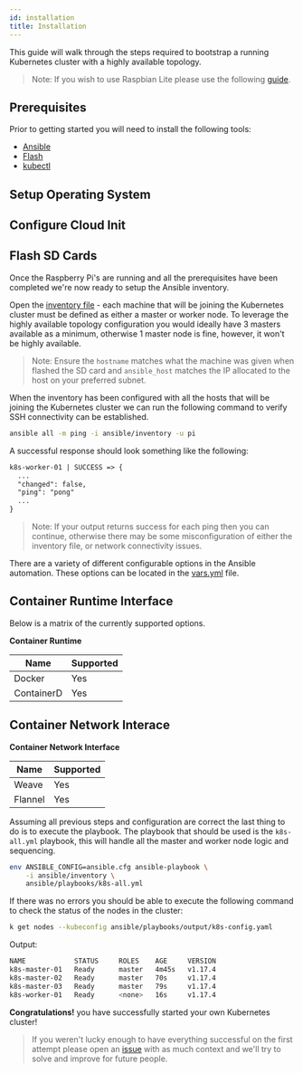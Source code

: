 ```yaml
---
id: installation
title: Installation
---
```


This guide will walk through the steps required to bootstrap a running Kubernetes cluster with a highly available topology.

> Note: If you wish to use Raspbian Lite please use the following [guide](raspbian/README.md).

## Prerequisites

Prior to getting started you will need to install the following tools:

- [Ansible](https://docs.ansible.com/ansible/latest/installation_guide/intro_installation.html)
- [Flash](https://github.com/hypriot/flash#installation)
- [kubectl](https://kubernetes.io/docs/tasks/tools/install-kubectl/)

## Setup Operating System

## Configure Cloud Init

## Flash SD Cards

Once the Raspberry Pi's are running and all the prerequisites have been completed we're now ready to setup the Ansible inventory.

Open the [inventory file](ansible/inventory) - each machine that will be joining the Kubernetes cluster must be defined as either a master or worker node. To leverage the highly available topology configuration you would ideally have 3 masters available as a minimum, otherwise 1 master node is fine, however, it won't be highly available.

> Note: Ensure the `hostname` matches what the machine was given when flashed the SD card and `ansible_host` matches the IP allocated to the host on your preferred subnet.

When the inventory has been configured with all the hosts that will be joining the Kubernetes cluster we can run the following command to verify SSH connectivity can be established.

```bash
ansible all -m ping -i ansible/inventory -u pi
```

A successful response should look something like the following:

```diff
k8s-worker-01 | SUCCESS => {
  ...
  "changed": false,
  "ping": "pong"
  ...
}
```

> Note: If your output returns success for each ping then you can continue, otherwise there may be some misconfiguration of either the inventory file, or network connectivity issues.

There are a variety of different configurable options in the Ansible automation. These options can be located in the [vars.yml](ansible/vars.yml) file.

## Container Runtime Interface

Below is a matrix of the currently supported options.

**Container Runtime**

| Name | Supported |
| ---- | --------- |
| Docker | Yes |
| ContainerD | Yes |

## Container Network Interace

**Container Network Interface**

| Name | Supported |
| ---- | --------- |
| Weave | Yes |
| Flannel | Yes |

Assuming all previous steps and configuration are correct the last thing to do is to execute the playbook. The playbook that should be used is the `k8s-all.yml` playbook, this will handle all the master and worker node logic and sequencing.

```bash
env ANSIBLE_CONFIG=ansible.cfg ansible-playbook \
    -i ansible/inventory \
    ansible/playbooks/k8s-all.yml
```

If there was no errors you should be able to execute the following command to check the status of the nodes in the cluster:

```bash
k get nodes --kubeconfig ansible/playbooks/output/k8s-config.yaml
```

Output:

```bash
NAME            STATUS     ROLES    AGE     VERSION
k8s-master-01   Ready      master   4m45s   v1.17.4
k8s-master-02   Ready      master   70s     v1.17.4
k8s-master-03   Ready      master   79s     v1.17.4
k8s-worker-01   Ready      <none>   16s     v1.17.4
```

**Congratulations!** you have successfully started your own Kubernetes cluster!

> If you weren't lucky enough to have everything successful on the first attempt please open an [issue](https://github.com/raspbernetes/k8s-cluster-installation/issues/new) with as much context and we'll try to solve and improve for future people.

